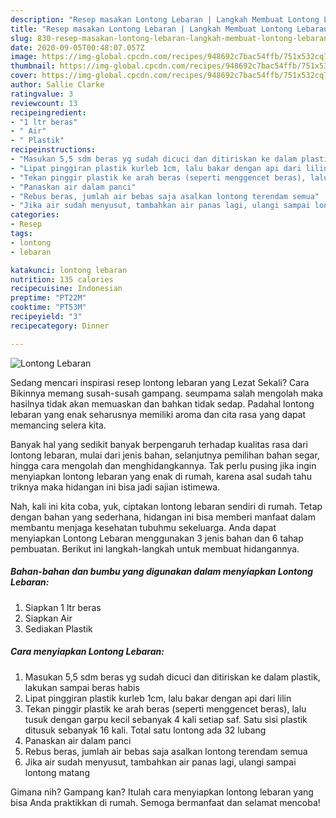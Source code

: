 ```yaml
---
description: "Resep masakan Lontong Lebaran | Langkah Membuat Lontong Lebaran Yang Paling Enak"
title: "Resep masakan Lontong Lebaran | Langkah Membuat Lontong Lebaran Yang Paling Enak"
slug: 830-resep-masakan-lontong-lebaran-langkah-membuat-lontong-lebaran-yang-paling-enak
date: 2020-09-05T00:48:07.057Z
image: https://img-global.cpcdn.com/recipes/948692c7bac54ffb/751x532cq70/lontong-lebaran-foto-resep-utama.jpg
thumbnail: https://img-global.cpcdn.com/recipes/948692c7bac54ffb/751x532cq70/lontong-lebaran-foto-resep-utama.jpg
cover: https://img-global.cpcdn.com/recipes/948692c7bac54ffb/751x532cq70/lontong-lebaran-foto-resep-utama.jpg
author: Sallie Clarke
ratingvalue: 3
reviewcount: 13
recipeingredient:
- "1 ltr beras"
- " Air"
- " Plastik"
recipeinstructions:
- "Masukan 5,5 sdm beras yg sudah dicuci dan ditiriskan ke dalam plastik, lakukan sampai beras habis"
- "Lipat pinggiran plastik kurleb 1cm, lalu bakar dengan api dari lilin"
- "Tekan pinggir plastik ke arah beras (seperti menggencet beras), lalu tusuk dengan garpu kecil sebanyak 4 kali setiap saf. Satu sisi plastik ditusuk sebanyak 16 kali. Total satu lontong ada 32 lubang"
- "Panaskan air dalam panci"
- "Rebus beras, jumlah air bebas saja asalkan lontong terendam semua"
- "Jika air sudah menyusut, tambahkan air panas lagi, ulangi sampai lontong matang"
categories:
- Resep
tags:
- lontong
- lebaran

katakunci: lontong lebaran 
nutrition: 135 calories
recipecuisine: Indonesian
preptime: "PT22M"
cooktime: "PT53M"
recipeyield: "3"
recipecategory: Dinner

---
```



![Lontong Lebaran](https://img-global.cpcdn.com/recipes/948692c7bac54ffb/751x532cq70/lontong-lebaran-foto-resep-utama.jpg)

Sedang mencari inspirasi resep lontong lebaran yang Lezat Sekali? Cara Bikinnya memang susah-susah gampang. seumpama salah mengolah maka hasilnya tidak akan memuaskan dan bahkan tidak sedap. Padahal lontong lebaran yang enak seharusnya memiliki aroma dan cita rasa yang dapat memancing selera kita.

Banyak hal yang sedikit banyak berpengaruh terhadap kualitas rasa dari lontong lebaran, mulai dari jenis bahan, selanjutnya pemilihan bahan segar, hingga cara mengolah dan menghidangkannya. Tak perlu pusing jika ingin menyiapkan lontong lebaran yang enak di rumah, karena asal sudah tahu triknya maka hidangan ini bisa jadi sajian istimewa.




Nah, kali ini kita coba, yuk, ciptakan lontong lebaran sendiri di rumah. Tetap dengan bahan yang sederhana, hidangan ini bisa memberi manfaat dalam membantu menjaga kesehatan tubuhmu sekeluarga. Anda dapat menyiapkan Lontong Lebaran menggunakan 3 jenis bahan dan 6 tahap pembuatan. Berikut ini langkah-langkah untuk membuat hidangannya.

<!--inarticleads1-->

##### Bahan-bahan dan bumbu yang digunakan dalam menyiapkan Lontong Lebaran:

1. Siapkan 1 ltr beras
1. Siapkan  Air
1. Sediakan  Plastik




<!--inarticleads2-->

##### Cara menyiapkan Lontong Lebaran:

1. Masukan 5,5 sdm beras yg sudah dicuci dan ditiriskan ke dalam plastik, lakukan sampai beras habis
1. Lipat pinggiran plastik kurleb 1cm, lalu bakar dengan api dari lilin
1. Tekan pinggir plastik ke arah beras (seperti menggencet beras), lalu tusuk dengan garpu kecil sebanyak 4 kali setiap saf. Satu sisi plastik ditusuk sebanyak 16 kali. Total satu lontong ada 32 lubang
1. Panaskan air dalam panci
1. Rebus beras, jumlah air bebas saja asalkan lontong terendam semua
1. Jika air sudah menyusut, tambahkan air panas lagi, ulangi sampai lontong matang




Gimana nih? Gampang kan? Itulah cara menyiapkan lontong lebaran yang bisa Anda praktikkan di rumah. Semoga bermanfaat dan selamat mencoba!
